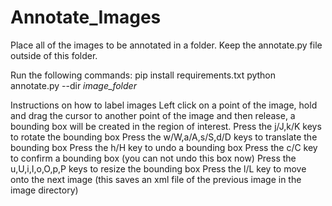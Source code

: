 # Annotate_Images
Place all of the images to be annotated in a folder.
Keep the annotate.py file outside of this folder.


Run the following commands:
pip install requirements.txt
python annotate.py --dir *image_folder*


Instructions on how to label images
Left click on a point of the image, hold and drag the cursor to another point of the image and then release, a bounding box will be created in the region of interest.
Press the j/J,k/K keys to rotate the bounding box
Press the w/W,a/A,s/S,d/D keys to translate the bounding box
Press the h/H key to undo a bounding box
Press the c/C key to confirm a bounding box (you can not undo this box now)
Press the u,U,i,I,o,O,p,P keys to resize the bounding box
Press the l/L key to move onto the next image (this saves an xml file of the previous image in the image directory)




